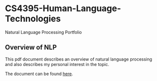 # CS4395-Human-Language-Technologies
Natural Language Processing Portfolio

## Overview of NLP
This pdf document describes an overview of natural language processing and also describes my personal interest in the topic.

The document can be found [here](https://github.com/NoahAGonzales/CS4395-Human-Language-Technologies/blob/cc9c1f5a2603761c7beed90fd8f145e45b1dd27e/Overview%20of%20NLP.pdf).
